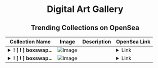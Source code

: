 <div align="center">

# Digital Art Gallery

## Trending Collections on OpenSea

| Collection Name                       | Image                                                                                     | Description                       | OpenSea Link                                                                                          |
|---------------------------------------|-------------------------------------------------------------------------------------------|-----------------------------------|--------------------------------------------------------------------------------------------------------|
| **<details><summary>! [ ! ] boxswap...</summary>! [ ! ] boxswap.net #0612</details>** | ![Image](https://i.seadn.io/s/raw/files/3bfe3d4a0b6ae07e2e7a90c7d2e73e06.webp?w=500&auto=format?w=200&auto=format) |  | <details><summary>Link</summary>[! [ ! ] boxswap.net #0612](https://opensea.io/collection/boxswap-net-0612)</details> |
| **<details><summary>! [ ! ] boxswap...</summary>! [ ! ] boxswap.net #0611</details>** | ![Image](https://i.seadn.io/s/raw/files/49f4d72eeefdead80eb54f832d57aad4.webp?w=500&auto=format?w=200&auto=format) |  | <details><summary>Link</summary>[! [ ! ] boxswap.net #0611](https://opensea.io/collection/boxswap-net-0611)</details> |

</div>